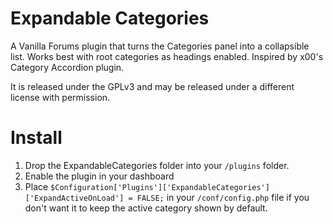 Expandable Categories
=====================
A Vanilla Forums plugin that turns the Categories panel into a collapsible list. Works best with root categories as headings enabled. Inspired by x00's Category Accordion plugin.

It is released under the GPLv3 and may be released under a different license with permission.

Install
=======
1.	Drop the ExpandableCategories folder into your `/plugins` folder.
2.	Enable the plugin in your dashboard
3.	Place `$Configuration['Plugins']['ExpandableCategories']['ExpandActiveOnLoad'] = FALSE;` in your `/conf/config.php` file if you don't want it to keep the active category shown by default.